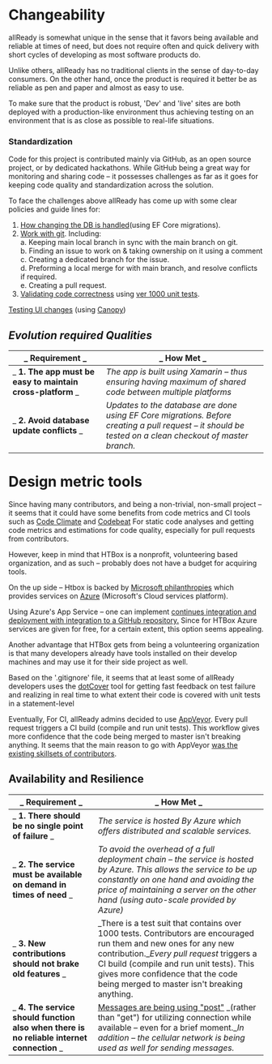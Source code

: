 #  Changeability

allReady is somewhat unique in the sense that it favors being available and reliable at times of need, but does not require often and quick delivery with short cycles of developing as most software products do.

Unlike others, allReady has no traditional clients in the sense of day-to-day consumers. On the other hand, once the product is required it better be as reliable as pen and paper and almost as easy to use.

To make sure that the product is robust, &#39;Dev&#39; and &#39;live&#39; sites are both deployed with a production-like environment thus achieving testing on an environment that is as close as possible to real-life situations.

### **Standardization**

Code for this project is contributed mainly via GitHub, as an open source project, or by dedicated hackathons. While GitHub being a great way for monitoring and sharing code – it possesses challenges as far as it goes for keeping code quality and standardization across the solution.

To face the challenges above allReady has come up with some clear policies and guide lines for:

1. [How changing the DB is handled](https://github.com/HTBox/allReady/wiki/Entity-Framework-Core-Migration-Workflow)(using EF Core migrations).
2. [Work with git](https://github.com/HTBox/allReady/blob/04456b9816ce918376e12d99c78bf434a444fed8/docs/git/gitprocess.md). Including:  
    a. Keeping main local branch in sync with the main branch on git.  
    b. Finding an issue to work on &amp; taking ownership on it using a comment  
    c. Creating a dedicated branch for the issue.  
    d. Preforming a local merge for with main branch, and resolve conflicts if required.  
    e. Creating a pull request.  
3. [Validating code correctness](https://github.com/HTBox/allReady/blob/04456b9816ce918376e12d99c78bf434a444fed8/docs/git/gitprocess.md#sending-changes-to-github) using [ver 1000 unit tests](https://github.com/HTBox/allReady/blob/04456b9816ce918376e12d99c78bf434a444fed8/docs/prerequisite_install_guide/prerequisite_install_guide.md#running-test-cases).

[Testing UI changes](https://github.com/HTBox/allReady/blob/04456b9816ce918376e12d99c78bf434a444fed8/docs/prerequisite_install_guide/prerequisite_install_guide.md#ui-tests) (using [Canopy](http://lefthandedgoat.github.io/canopy/index.html))

## _Evolution required Qualities_

| _ **Requirement** _ | _ **How Met** _ |
| --- | --- |
| _ **1.        The app must be easy to maintain cross-platform** _ | _The app is built using Xamarin – thus ensuring having maximum of shared code between multiple platforms_ |
| _ **2. Avoid database update conflicts** _ | _Updates to the database are done using EF Core migrations. Before creating a pull request – it should be tested on a clean checkout of master branch._ |

# Design metric tools

Since having many contributors, and being a non-trivial, non-small project – it seems that it could have some benefits from code metrics and CI tools such as [Code Climate](https://codeclimate.com/) and [Codebeat](https://codebeat.co/) For static code analyses and getting code metrics and estimations for code quality, especially for pull requests from contributors.

However, keep in mind that HTBox is a nonprofit, volunteering based organization, and as such – probably does not have a budget for acquiring tools.

On the up side – Htbox is backed by   [Microsoft philanthropies](https://www.microsoft.com/en-us/philanthropies) which provides services on [Azure](https://azure.microsoft.com/) (Microsoft&#39;s Cloud services platform).

Using Azure&#39;s App Service – one can implement [continues integration and deployment with integration to a GitHub repository.](https://docs.microsoft.com/en-us/azure/app-service-web/app-service-continuous-deployment) Since for HTBox Azure services are given for free, for a certain extent, this option seems appealing.

Another advantage that HTBox gets from being a volunteering organization is that many developers already have tools installed on their develop machines and may use it for their side project as well.

Based on the &#39;.gitignore&#39; file, it seems that at least some of allReady developers uses the [dotCover](https://www.jetbrains.com/dotcover/) tool for getting fast feedback on test failure and realizing in real time to what extent their code is covered with unit tests in a statement-level

Eventually, For CI, allReady admins decided to use [AppVeyor](https://www.appveyor.com/). Every pull request triggers a CI build (compile and run unit tests). This workflow gives more confidence that the code being merged to master isn&#39;t breaking anything. It seems that the main reason to go with AppVeyor [was the existing skillsets of contributors](https://github.com/HTBox/allReady/issues/94).

## Availability and Resilience



| _ **Requirement** _ | _ **How Met** _ |
| --- | --- |
| _ **1.        There should be no single point of failure** _ | _The service is hosted By Azure which offers distributed and scalable services._ |
| _ **2. The service must be available on demand in times of need** _ | _To avoid the overhead of a full deployment chain – the service is hosted by Azure. This allows the service to be up constantly on one hand and avoiding the price of maintaining a server on the other hand (using auto-scale provided by Azure)_ |
| _ **3. New contributions should not brake old features** _ | _There is a test suit that contains over 1000 tests. Contributors are encouraged run them and new ones for any new contribution.__Every pull request_ triggers a CI build (compile and run unit tests). This gives more confidence that the code being merged to master isn&#39;t breaking anything. |
| _ **4.  The service should function also when there is no reliable internet connection** _ | [Messages are being using &quot;post&quot;](https://github.com/HTBox/allReady/issues/186) _(rather than &quot;get&quot;) for utilizing connection while available – even for a brief moment.__In addition – the cellular network is being used as well for sending messages._ |
